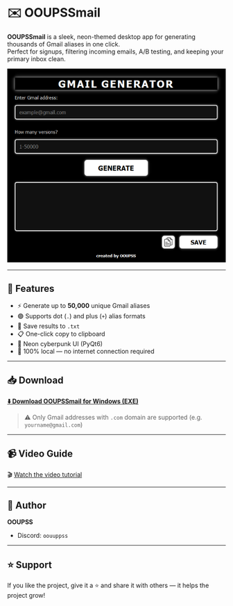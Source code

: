 # ✉️ OOUPSSmail

**OOUPSSmail** is a sleek, neon-themed desktop app for generating thousands of Gmail aliases in one click.  
Perfect for signups, filtering incoming emails, A/B testing, and keeping your primary inbox clean.

![UI Screenshot](https://github.com/OOUPSS/OOUPSSmail/blob/main/screenshot.png?raw=true)

---

## 🚀 Features

- ⚡ Generate up to **50,000** unique Gmail aliases
- 🟣 Supports dot (`.`) and plus (`+`) alias formats
- 💾 Save results to `.txt`
- 📋 One-click copy to clipboard
- 🖤 Neon cyberpunk UI (PyQt6)
- 🔐 100% local — no internet connection required

---

## 📥 Download

**[⬇️ Download OOUPSSmail for Windows (EXE)](https://github.com/OOUPSS/OOUPSSmail/releases/latest/download/OUPSmail.exe)**

> ⚠️ Only Gmail addresses with `.com` domain are supported (e.g. `yourname@gmail.com`)

---

## 📹 Video Guide

🎬 [Watch the video tutorial](https://youtu.be/t4nBpjHrVzs?si=5vIgxPapZfhPKx68)  


---

## 👤 Author

**OOUPSS**

- Discord: `oouuppss`

---

## ⭐ Support

If you like the project, give it a ⭐ and share it with others — it helps the project grow!
